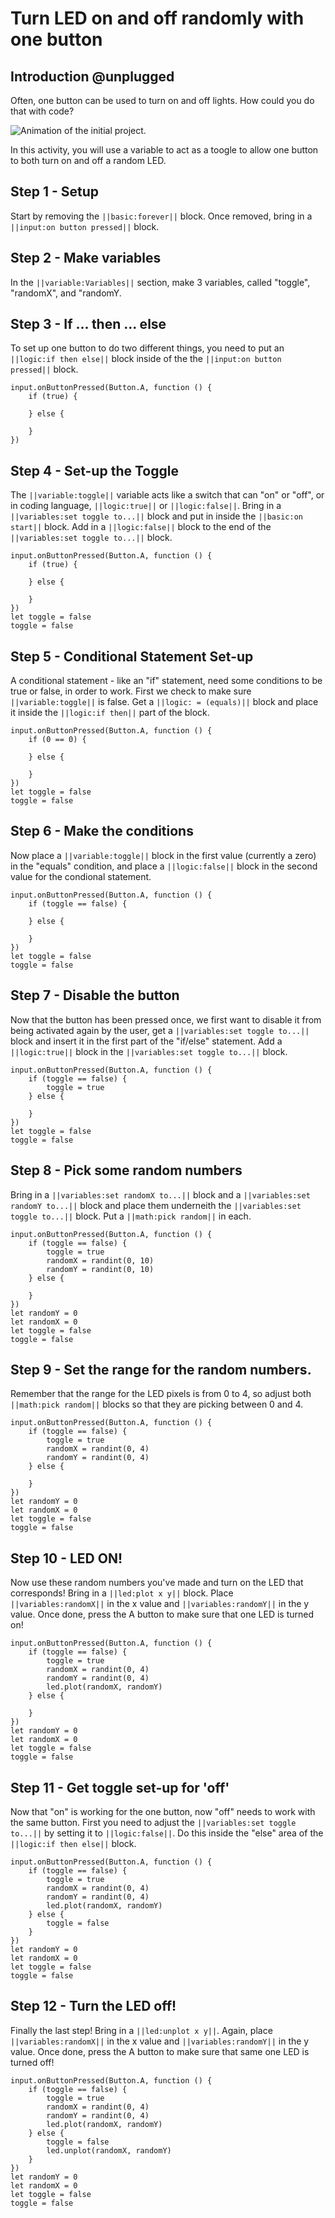 # Turn LED on and off randomly with one button

## Introduction @unplugged

Often, one button can be used to turn on and off lights. How could you do that with code?

![Animation of the initial project.](https://raw.githubusercontent.com/rypsmith/randomonoffsamebutton/master/Animated%20GIF-downsized_large.gif)

In this activity, you will use a variable to act as a toogle to allow one button to both turn on and off a random LED.

## Step 1 - Setup

Start by removing the ``||basic:forever||`` block. Once removed, bring in a ``||input:on button pressed||`` block.

## Step 2 - Make variables

In the ``||variable:Variables||`` section, make 3 variables, called "toggle", "randomX", and "randomY.

## Step 3 - If ... then ... else

To set up one button to do two different things, you need to put an ``||logic:if then else||`` block inside of the the ``||input:on button pressed||`` block.

```blocks
input.onButtonPressed(Button.A, function () {
    if (true) {
    	
    } else {
    	
    }
})
```

## Step 4 - Set-up the Toggle

The ``||variable:toggle||`` variable acts like a switch that can "on" or "off", or in coding language, ``||logic:true||`` or ``||logic:false||``. Bring in a ``||variables:set toggle to...||`` block and put in inside the ``||basic:on start||`` block. Add in a ``||logic:false||`` block to the end of the ``||variables:set toggle to...||`` block. 

```blocks
input.onButtonPressed(Button.A, function () {
    if (true) {
    	
    } else {
    	
    }
})
let toggle = false
toggle = false
```

## Step 5 - Conditional Statement Set-up

A conditional statement - like an "if" statement, need some conditions to be true or false, in order to work. First we check to make sure ``||variable:toggle||`` is false. Get a ``||logic: = (equals)||`` block and place it inside the ``||logic:if then||`` part of the block.

```blocks
input.onButtonPressed(Button.A, function () {
    if (0 == 0) {
    	
    } else {
    	
    }
})
let toggle = false
toggle = false
```

## Step 6 - Make the conditions

Now place a ``||variable:toggle||`` block in the first value (currently a zero) in the "equals" condition, and place a ``||logic:false||`` block in the second value for the condional statement.

```blocks
input.onButtonPressed(Button.A, function () {
    if (toggle == false) {
    	
    } else {
    	
    }
})
let toggle = false
toggle = false
```

## Step 7 - Disable the button

Now that the button has been pressed once, we first want to disable it from being activated again by the user, get a ``||variables:set toggle to...||`` block and insert it in the first part of the "if/else" statement. Add a ``||logic:true||`` block in the ``||variables:set toggle to...||`` block.

```blocks
input.onButtonPressed(Button.A, function () {
    if (toggle == false) {
        toggle = true
    } else {
    	
    }
})
let toggle = false
toggle = false
```

## Step 8 - Pick some random numbers

Bring in a ``||variables:set randomX to...||`` block and a ``||variables:set randomY to...||`` block and place them underneith the ``||variables:set toggle to...||`` block. Put a ``||math:pick random||`` in each.

```blocks
input.onButtonPressed(Button.A, function () {
    if (toggle == false) {
        toggle = true
        randomX = randint(0, 10)
        randomY = randint(0, 10)
    } else {
    	
    }
})
let randomY = 0
let randomX = 0
let toggle = false
toggle = false
```

## Step 9 - Set the range for the random numbers.

Remember that the range for the LED pixels is from 0 to 4, so adjust both ``||math:pick random||`` blocks so that they are picking between 0 and 4.

```blocks
input.onButtonPressed(Button.A, function () {
    if (toggle == false) {
        toggle = true
        randomX = randint(0, 4)
        randomY = randint(0, 4)
    } else {
    	
    }
})
let randomY = 0
let randomX = 0
let toggle = false
toggle = false
```

## Step 10 - LED ON!

Now use these random numbers you've made and turn on the LED that corresponds! Bring in a ``||led:plot x y||`` block. Place ``||variables:randomX||`` in the x value and ``||variables:randomY||`` in the y value. Once done, press the A button to make sure that one LED is turned on!

```blocks
input.onButtonPressed(Button.A, function () {
    if (toggle == false) {
        toggle = true
        randomX = randint(0, 4)
        randomY = randint(0, 4)
        led.plot(randomX, randomY)
    } else {
    	
    }
})
let randomY = 0
let randomX = 0
let toggle = false
toggle = false
```

## Step 11 - Get toggle set-up for 'off'

Now that "on" is working for the one button, now "off" needs to work with the same button. First you need to adjust the ``||variables:set toggle to...||`` by setting it to ``||logic:false||``. Do this inside the "else" area of the ``||logic:if then else||`` block.

```blocks
input.onButtonPressed(Button.A, function () {
    if (toggle == false) {
        toggle = true
        randomX = randint(0, 4)
        randomY = randint(0, 4)
        led.plot(randomX, randomY)
    } else {
        toggle = false
    }
})
let randomY = 0
let randomX = 0
let toggle = false
toggle = false
```

## Step 12 - Turn the LED off!

Finally the last step! Bring in a ``||led:unplot x y||``. Again, place ``||variables:randomX||`` in the x value and ``||variables:randomY||`` in the y value. Once done, press the A button to make sure that same one LED is turned off!

```blocks
input.onButtonPressed(Button.A, function () {
    if (toggle == false) {
        toggle = true
        randomX = randint(0, 4)
        randomY = randint(0, 4)
        led.plot(randomX, randomY)
    } else {
        toggle = false
        led.unplot(randomX, randomY)
    }
})
let randomY = 0
let randomX = 0
let toggle = false
toggle = false
```